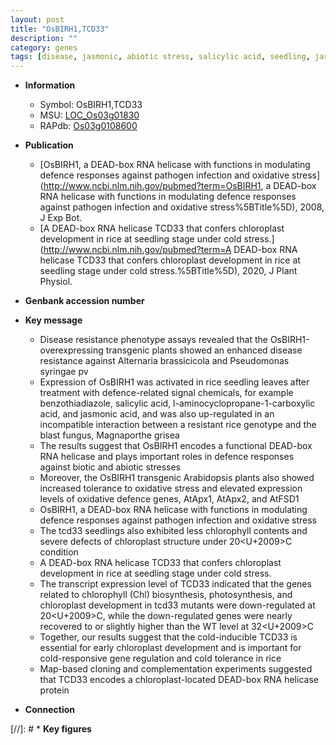 ```yaml
---
layout: post
title: "OsBIRH1,TCD33"
description: ""
category: genes
tags: [disease, jasmonic, abiotic stress, salicylic acid, seedling, jasmonic acid, disease resistance, blast, oxidative, biotic stress, resistant, seedlings, chloroplast, development, map-based cloning, tolerance, cold tolerance, cold stress, chloroplast development, chlorophyll content, cold, helicase]
---
```


* **Information**  
    + Symbol: OsBIRH1,TCD33  
    + MSU: [LOC_Os03g01830](http://rice.uga.edu/cgi-bin/ORF_infopage.cgi?orf=LOC_Os03g01830)  
    + RAPdb: [Os03g0108600](http://rapdb.dna.affrc.go.jp/viewer/gbrowse_details/irgsp1?name=Os03g0108600)  

* **Publication**  
    + [OsBIRH1, a DEAD-box RNA helicase with functions in modulating defence responses against pathogen infection and oxidative stress](http://www.ncbi.nlm.nih.gov/pubmed?term=OsBIRH1, a DEAD-box RNA helicase with functions in modulating defence responses against pathogen infection and oxidative stress%5BTitle%5D), 2008, J Exp Bot.
    + [A DEAD-box RNA helicase TCD33 that confers chloroplast development in rice at seedling stage under cold stress.](http://www.ncbi.nlm.nih.gov/pubmed?term=A DEAD-box RNA helicase TCD33 that confers chloroplast development in rice at seedling stage under cold stress.%5BTitle%5D), 2020, J Plant Physiol.

* **Genbank accession number**  

* **Key message**  
    + Disease resistance phenotype assays revealed that the OsBIRH1-overexpressing transgenic plants showed an enhanced disease resistance against Alternaria brassicicola and Pseudomonas syringae pv
    + Expression of OsBIRH1 was activated in rice seedling leaves after treatment with defence-related signal chemicals, for example benzothiadiazole, salicylic acid, l-aminocyclopropane-1-carboxylic acid, and jasmonic acid, and was also up-regulated in an incompatible interaction between a resistant rice genotype and the blast fungus, Magnaporthe grisea
    + The results suggest that OsBIRH1 encodes a functional DEAD-box RNA helicase and plays important roles in defence responses against biotic and abiotic stresses
    + Moreover, the OsBIRH1 transgenic Arabidopsis plants also showed increased tolerance to oxidative stress and elevated expression levels of oxidative defence genes, AtApx1, AtApx2, and AtFSD1
    + OsBIRH1, a DEAD-box RNA helicase with functions in modulating defence responses against pathogen infection and oxidative stress
    + The tcd33 seedlings also exhibited less chlorophyll contents and severe defects of chloroplast structure under 20<U+2009><a1><e3>C condition
    + A DEAD-box RNA helicase TCD33 that confers chloroplast development in rice at seedling stage under cold stress.
    + The transcript expression level of TCD33 indicated that the genes related to chlorophyll (Chl) biosynthesis, photosynthesis, and chloroplast development in tcd33 mutants were down-regulated at 20<U+2009><a1><e3>C, while the down-regulated genes were nearly recovered to or slightly higher than the WT level at 32<U+2009><a1><e3>C
    + Together, our results suggest that the cold-inducible TCD33 is essential for early chloroplast development and is important for cold-responsive gene regulation and cold tolerance in rice
    + Map-based cloning and complementation experiments suggested that TCD33 encodes a chloroplast-located DEAD-box RNA helicase protein

* **Connection**  

[//]: # * **Key figures**  


